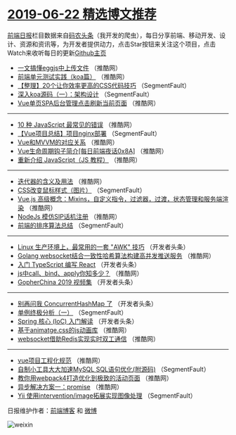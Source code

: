 # [2019-06-22 精选博文推荐](https://toutiao.qdkfweb.cn/date/2019/06/22)

[前端日报](https://qdkfweb.cn/c/news)栏目数据来自[码农头条](https://toutiao.qdkfweb.cn/)（我开发的爬虫），每日分享前端、移动开发、设计、资源和资讯等，为开发者提供动力，点击Star按钮来关注这个项目，点击Watch来收听每日的更新[Github主页](https://github.com/kujian/frontendDaily)
* [一文搞懂eggjs中上传文件](https://toutiao.qdkfweb.cn/116062.html) （推酷网）
* [前端单元测试实践（koa篇）](https://toutiao.qdkfweb.cn/116084.html) （推酷网）
* [【整理】20个让你效率更高的CSS代码技巧](https://toutiao.qdkfweb.cn/116003.html) （SegmentFault）
* [深入koa源码（一）：架构设计](https://toutiao.qdkfweb.cn/116006.html) （SegmentFault）
* [Vue单页SPA后台管理点击刷新当前页面](https://toutiao.qdkfweb.cn/116053.html) （推酷网）

***
* [10 种 JavaScript 最常见的错误](https://toutiao.qdkfweb.cn/116078.html) （推酷网）
* [【Vue项目总结】项目nginx部署](https://toutiao.qdkfweb.cn/116010.html) （SegmentFault）
* [Vue和MVVM的对应关系](https://toutiao.qdkfweb.cn/116081.html) （推酷网）
* [Vue生命周期钩子简介[每日前端夜话0x8A]](https://toutiao.qdkfweb.cn/116046.html) （推酷网）
* [重新介绍 JavaScript（JS 教程）](https://toutiao.qdkfweb.cn/116047.html) （推酷网）

***
* [迭代器的含义及用法](https://toutiao.qdkfweb.cn/116083.html) （推酷网）
* [CSS改变鼠标样式（图片）](https://toutiao.qdkfweb.cn/116013.html) （SegmentFault）
* [Vue.js 高级概念：Mixins，自定义指令，过滤器，过渡，状态管理和服务端渲染](https://toutiao.qdkfweb.cn/116071.html) （推酷网）
* [NodeJs 模仿SIP话机注册](https://toutiao.qdkfweb.cn/116092.html) （推酷网）
* [前端的排序算法总结](https://toutiao.qdkfweb.cn/116015.html) （SegmentFault）

***
* [Linux 生产环境上，最常用的一套 &quot;AWK&quot; 技巧](https://toutiao.qdkfweb.cn/116016.html) （开发者头条）
* [Golang websocket结合一致性哈希算法构建高并发推送服务](https://toutiao.qdkfweb.cn/116074.html) （推酷网）
* [入门 TypeScript 编写 React](https://toutiao.qdkfweb.cn/116034.html) （开发者头条）
* [js中call、bind、apply你知多少？](https://toutiao.qdkfweb.cn/116052.html) （推酷网）
* [GopherChina 2019 视频集](https://toutiao.qdkfweb.cn/116017.html) （开发者头条）

***
* [别再问我 ConcurrentHashMap 了](https://toutiao.qdkfweb.cn/116040.html) （开发者头条）
* [单例终极分析（一）](https://toutiao.qdkfweb.cn/116009.html) （SegmentFault）
* [Spring 核心 (IoC) 入门解读](https://toutiao.qdkfweb.cn/116020.html) （开发者头条）
* [基于animatge.css的js动画库](https://toutiao.qdkfweb.cn/116080.html) （推酷网）
* [websocket借助Redis实现实时双工通信](https://toutiao.qdkfweb.cn/116044.html) （推酷网）

***
* [vue项目工程化规范](https://toutiao.qdkfweb.cn/116063.html) （推酷网）
* [自制小工具大大加速MySQL SQL语句优化(附源码)](https://toutiao.qdkfweb.cn/116011.html) （SegmentFault）
* [教你用webpack4打造优化到极致的活动页面](https://toutiao.qdkfweb.cn/116065.html) （推酷网）
* [异步解决方案一：promise](https://toutiao.qdkfweb.cn/116082.html) （推酷网）
* [Yii 使用intervention/image拓展实现图像处理](https://toutiao.qdkfweb.cn/116012.html) （SegmentFault）

日报维护作者：[前端博客](https://qdkfweb.cn/) 和 [微博](https://qdkfweb.cn/go/weibo)

![weixin](https://user-images.githubusercontent.com/3055447/38468989-651132ac-3b80-11e8-8e6b-15122322a9d7.png)